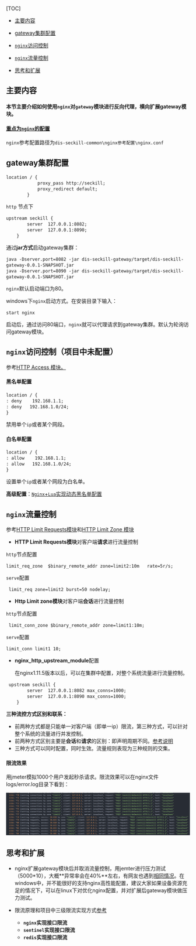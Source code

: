 [TOC]

- [主要内容](#主要内容)

- [gateway集群配置](#gateway集群配置)

- [`nginx`访问控制](#nginx访问控制（项目中未配置）)

- [`nginx`流量控制](#流量控制)

- [思考和扩展](#思考和扩展)

  

## 主要内容

#### 本节主要介绍如何使用`nginx`对`gateway`模块进行反向代理，横向扩展gateway模块。

#### [重点为`nginx`的配置](https://www.nginx.cn/doc/)

`nginx`参考配置路径为`dis-seckill-common\nginx参考配置\nginx.conf`

## gateway集群配置

```properties
location / {
            proxy_pass http://seckill;
            proxy_redirect default;
        }
```

`http` 节点下

```properties
upstream seckill {
        server  127.0.0.1:8082; 
        server  127.0.0.1:8090;  
    }
```

通过**jar方式**启动gateway集群：

```shell
java -Dserver.port=8082 -jar dis-seckill-gateway/target/dis-seckill-gateway-0.0.1-SNAPSHOT.jar
java -Dserver.port=8090 -jar dis-seckill-gateway/target/dis-seckill-gateway-0.0.1-SNAPSHOT.jar
```

`nginx`默认启动端口为80。

windows下`nginx`启动方式。在安装目录下输入：

```shell
start nginx
```

启动后，通过访问80端口，`nginx`就可以代理请求到gateway集群。默认为轮询访问gateway模块。

## `nginx`访问控制（项目中未配置）

参考[HTTP Access 模块。](https://www.nginx.cn/doc/standard/httpaccess.html)

#### 黑名单配置

```properties
location / {
: deny    192.168.1.1;
: deny   192.168.1.0/24;
}
```

禁用单个`ip`或者某个网段。

#### 白名单配置

```properties
location / {
: allow    192.168.1.1;
: allow   192.168.1.0/24;
}
```

设置单个`ip`或者某个网段为白名单。

**高级配置**：[`Nginx`+`Lua`实现动态黑名单配置](https://blog.csdn.net/sz85850597/article/details/85223835)

## `nginx`流量控制

参考[HTTP Limit Requests模块](https://www.nginx.cn/doc/standard/httplimitrequest.html)和[HTTP Limit Zone 模块](https://www.nginx.cn/doc/standard/httplimitzone.html)

- **HTTP Limit Requests模块**对客户端**请求**进行流量控制

`http`节点配置

```properties
limit_req_zone  $binary_remote_addr zone=limit2:10m   rate=5r/s;
```

`serve`配置

```properties
 limit_req zone=limit2 burst=50 nodelay;
```

- **Http Limit zone模块**对客户端**会话**进行流量控制

`http`节点配置

```properties
 limit_conn_zone $binary_remote_addr zone=limit1:10m;
```

`serve`配置

```properties
limit_conn limit1 10;
```

- **nginx_http_upstream_module**配置

  在nginx1.11.5版本以后，可以在集群中配置，对整个系统流量进行流量控制。

```properties
 upstream seckill {
        server  127.0.0.1:8082 max_conns=1000; 
        server  127.0.0.1:8090 max_conns=1000;  
    }
```

**三种流控方式区别和联系：**

- 前两种方式都是只能单一对客户端（即单一ip）限流，第三种方式，可以针对整个系统的流量进行并发控制。
- 前两种方式区别主要是**会话**和**请求**的区别：即声明周期不同。[参考说明](https://segmentfault.com/a/1190000022303019)
- 三种方式可以同时配置，同时生效。流量规则表现为三种规则的交集。

#### 限流效果

用jmeter模拟1000个用户发起秒杀请求。限流效果可以在nginx文件logs/error.log目录下看到：

![nginx限流](assets/nginx限流.png)

## 思考和扩展

- nginx扩展gateway模块后并取消流量控制，用jemter进行压力测试（5000*10），大概**异常率会在40%**左右，有网友也遇到[相同情况](https://q.cnblogs.com/q/109603/)。在windows中，并不能很好的支持nginx高性能配置，建议大家如果设备资源充足的情况下，可以在linux下对优化nginx配置，并对扩展后gateway模块做压力测试。
- 限流原理和项目中三级限流实现方式[参考](限流原理.md)

  - **`nginx`实现接口限流**
  - **`sentinel`实现接口限流**
  - **`redis`实现接口限流**
